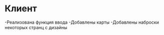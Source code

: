 # Клиент
-Реализована функция ввода
-Добавлены карты
-Добавлены наброски некоторых странц с дизайны
